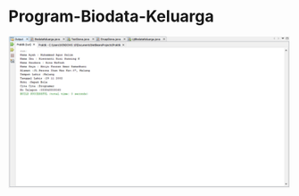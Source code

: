 # Program-Biodata-Keluarga
![alt text](https://github.com/AmarRama/Program-Biodata-Keluarga/blob/master/Screenshot_81.png)
